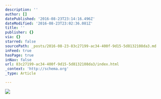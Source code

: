 ```yaml
---
description: ''
author: []
datePublished: '2016-08-23T23:14:16.496Z'
dateModified: '2016-08-23T23:02:36.081Z'
title: ''
publisher: {}
via: {}
starred: false
sourcePath: _posts/2016-08-23-83c27199-ac34-400f-9d15-5d8132108da3.md
inFeed: true
hasPage: true
inNav: false
url: 83c27199-ac34-400f-9d15-5d8132108da3/index.html
_context: 'http://schema.org'
_type: Article

---
```

![](https://the-grid-user-content.s3-us-west-2.amazonaws.com/01cd940e-3310-471b-a4cb-a4bcd6686a0f.jpg)